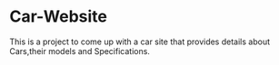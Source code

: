 # Car-Website
This is a project to come up with a car site that provides details about Cars,their models and Specifications.
